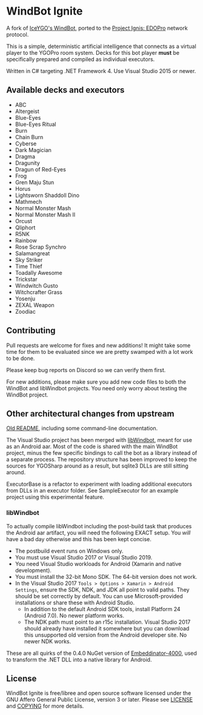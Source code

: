 # WindBot Ignite

A fork of [IceYGO's WindBot](https://github.com/IceYGO/windbot), ported to the
[Project Ignis: EDOPro](https://github.com/edo9300/edopro) network protocol.

This is a simple, deterministic artificial intelligence that connects as a
virtual player to the YGOPro room system. Decks for this bot player **must** be
specifically prepared and compiled as individual executors.

Written in C# targeting .NET Framework 4. Use Visual Studio 2015 or newer.

## Available decks and executors

* ABC
* Altergeist
* Blue-Eyes
* Blue-Eyes Ritual
* Burn
* Chain Burn
* Cyberse
* Dark Magician
* Dragma
* Dragunity
* Dragun of Red-Eyes
* Frog
* Gren Maju Stun
* Horus
* Lightsworn Shaddoll Dino
* Mathmech
* Normal Monster Mash
* Normal Monster Mash II
* Orcust
* Qliphort
* R5NK
* Rainbow
* Rose Scrap Synchro
* Salamangreat
* Sky Striker
* Time Thief
* Toadally Awesome
* Trickstar
* Windwitch Gusto
* Witchcrafter Grass
* Yosenju
* ZEXAL Weapon
* Zoodiac

## Contributing

Pull requests are welcome for fixes and new additions! It might take some time
for them to be evaluated since we are pretty swamped with a lot work to be done.

Please keep bug reports on Discord so we can verify them first.

For new additions, please make sure you add new code files to both the WindBot
and libWindbot projects. You need only worry about testing the WindBot project.

## Other architectural changes from upstream

[Old README](https://github.com/ProjectIgnis/windbot/tree/master/README-old.md),
including some command-line documentation.

The Visual Studio project has been merged with
[libWindbot](https://github.com/mercury233/libWindbot), meant for use as an
Android aar. Most of the code is shared with the main WindBot project, minus
the few specific bindings to call the bot as a library instead of a separate
process. The repository structure has been improved to keep the sources for
YGOSharp around as a result, but sqlite3 DLLs are still sitting around.

ExecutorBase is a refactor to experiment with loading additional executors
from DLLs in an executor folder. See SampleExecutor for an example project using
this experimental feature.

### libWindbot

To actually compile libWindbot including the post-build task that produces the
Android aar artifact, you will need the following EXACT setup. You _will_ have a
bad day otherwise and this has been kept concise.

- The postbuild event runs on Windows only.
- You must use Visual Studio 2017 or Visual Studio 2019.
- You need Visual Studio workloads for Android (Xamarin and native development).
- You must install the 32-bit Mono SDK. The 64-bit version does not work.
- In the Visual Studio 2017 `Tools > Options > Xamarin > Android Settings`,
  ensure the SDK, NDK, and JDK all point to valid paths. They should be set
  correctly by default. You can use Microsoft-provided installations or share
  these with Android Studio.
    - In addition to the default Android SDK tools, install Platform 24
      (Android 7.0). No newer platform works.
    - The NDK path must point to an r15c installation. Visual Studio 2017 should
      already have installed it somewhere but you can download this unsupported
      old version from the Android developer site. No newer NDK works.

These are all quirks of the 0.4.0 NuGet version of
[Embeddinator-4000](https://github.com/mono/Embeddinator-4000), used to
transform the .NET DLL into a native library for Android.

## License

WindBot Ignite is free/libree and open source software licensed under the GNU
Affero General Public License, version 3 or later. Please see
[LICENSE](https://github.com/ProjectIgnis/windbot/blob/master/LICENSE) and
[COPYING](https://github.com/ProjectIgnis/windbot/blob/master/COPYING) for more
details.
